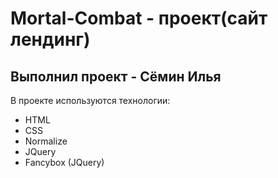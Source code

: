 # Mortal-Combat - проект(caйт лендинг)
## Выполнил проект - Сёмин Илья

  В проекте используются технологии:
  - HTML
  - CSS
  - Normalize
  - JQuery
  - Fancybox (JQuery)
